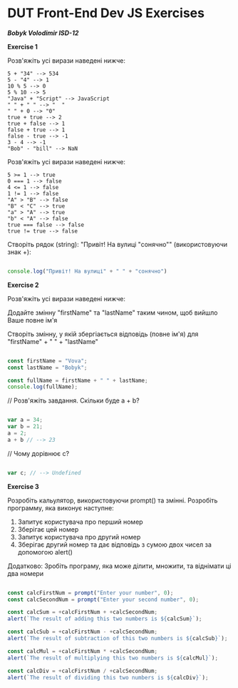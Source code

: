 # DUT Front-End Dev JS Exercises

**_Bobyk Volodimir ISD-12_**

**Exercise 1**

Розв'яжіть усі вирази наведені нижче:

```
5 + "34" --> 534
5 - "4" --> 1
10 % 5 --> 0
5 % 10 --> 5
"Java" + "Script" --> JavaScript
" " + " " --> "  "
" " + 0 --> "0"
true + true --> 2
true + false --> 1
false + true --> 1
false - true --> -1
3 - 4 --> -1
"Bob" - "bill" --> NaN
```

Розв'яжіть усі вирази наведені нижче:

```
5 >= 1 --> true
0 === 1 --> false
4 <= 1 --> false
1 != 1 --> false
"A" > "B" --> false
"B" < "C" --> true
"a" > "A" --> true
"b" < "A" --> false
true === false --> false
true != true --> false
```

Створіть рядок (string): "Привіт! На вулиці "сонячно"" (використовуючи знак +):

```JavaScript

console.log("Привіт! На вулиці" + " " + "сонячно")

```

**Exercise 2**

Розв'яжіть усі вирази наведені нижче:

Додайте змінну "firstName" та "lastName" таким чином, щоб вийшло Ваше повне ім'я

Створіть змінну, у якій збергіається відповідь (повне ім'я) для "firstName" + " " + "lastName"

```JavaScript

const firstName = "Vova";
const lastName = "Bobyk";

const fullName = firstName + " " + lastName;
console.log(fullName);

```

// Розв'яжіть завдання. Скільки буде a + b?

```JavaScript

var a = 34;
var b = 21;
a = 2;
a + b // --> 23

```

// Чому дорівнює c?

```JavaScript

var c; // --> Undefined

```

**Exercise 3**

Розробіть кальулятор, використовуючи prompt() та змінні. Розробіть программу, яка виконує наступне:

1. Запитує користувача про перший номер
2. Зберігає цей номер
3. Запитує користувача про другий номер
4. Зберігає другий номер та дає відповідь з сумою двох чисел за допомогою alert()

Додатково: Зробіть програму, яка може ділити, множити, та віднімати ці два номери

```JavaScript

const calcFirstNum = prompt("Enter your number", 0);
const calcSecondNum = prompt("Enter your second number", 0);

const calcSum = +calcFirstNum + +calcSecondNum;
alert(`The result of adding this two numbers is ${calcSum}`);

const calcSub = +calcFirstNum - +calcSecondNum;
alert(`The result of subtraction of this two numbers is ${calcSub}`);

const calcMul = +calcFirstNum * +calcSecondNum;
alert(`The result of multiplying this two numbers is ${calcMul}`);

const calcDiv = +calcFirstNum / +calcSecondNum;
alert(`The result of dividing this two numbers is ${calcDiv}`);

```
